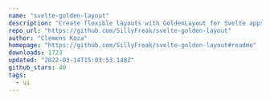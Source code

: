 ```yaml
---
name: "svelte-golden-layout"
description: "Create flexible layouts with GoldenLayout for Svelte apps."
repo_url: "https://github.com/SillyFreak/svelte-golden-layout"
author: "Clemens Koza"
homepage: "https://github.com/SillyFreak/svelte-golden-layout#readme"
downloads: 1723
updated: "2022-03-14T15:03:53.148Z"
github_stars: 40
tags: 
  - ui
---
```

